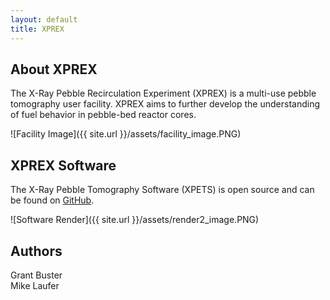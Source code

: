 ```yaml
---
layout: default
title: XPREX
---
```


## About XPREX
The X-Ray Pebble Recirculation Experiment (XPREX) is a multi-use pebble tomography user facility. XPREX aims to further develop the understanding of fuel behavior in pebble-bed reactor cores. 

![Facility Image]({{ site.url }}/assets/facility_image.PNG)

## XPREX Software
The X-Ray Pebble Tomography Software (XPETS) is open source and can be found on [GitHub](https://github.com/ucb-xprex).

![Software Render]({{ site.url }}/assets/render2_image.PNG)

## Authors
Grant Buster  <br />
Mike Laufer
